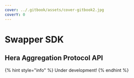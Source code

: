 ```yaml
---
cover: ../.gitbook/assets/cover-gitbook2.jpg
coverY: 0
---
```


# Swapper SDK

## Hera Aggregation Protocol API

{% hint style="info" %}
Under development!
{% endhint %}
